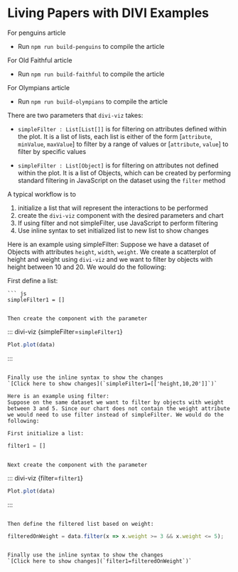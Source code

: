 # Living Papers with DIVI Examples

For penguins article
 - Run `npm run build-penguins` to compile the article

For Old Faithful article
 - Run `npm run build-faithful` to compile the article

For Olympians article
 - Run `npm run build-olympians` to compile the article

There are two parameters that `divi-viz` takes:
- `simpleFilter : List[List[]]` is for filtering on attributes defined within the plot. It is a list of lists, each list is either of the form [`attribute`, `minValue`, `maxValue`] to filter by a range of values or [`attribute`, `value`] to filter by specific values

- `simpleFilter : List[Object]` is for filtering on attributes not defined within the plot. It is a list of Objects, which can be created by performing standard filtering in JavaScript on the dataset using the `filter` method

A typical workflow is to
1. initialize a list that will represent the interactions to be performed
2. create the `divi-viz` component with the desired parameters and chart
3. If using filter and not simpleFilter, use JavaScript to perform filtering
3. Use inline syntax to set initialized list to new list to show changes

Here is an example using simpleFilter:
Suppose we have a dataset of Objects with attributes `height`, `width`, `weight`. We create a scatterplot of height and weight using `divi-viz` and we want to filter by objects with height between 10 and 20. We would do the following:

First define a list:
```
``` js 
simpleFilter1 = []
```
```

Then create the component with the parameter
```
::: divi-viz {simpleFilter=`simpleFilter1`}
``` js
Plot.plot(data)
```
:::
```

Finally use the inline syntax to show the changes
`[Click here to show changes](`simpleFilter1=[['height,10,20']]`)`

Here is an example using filter:
Suppose on the same dataset we want to filter by objects with weight between 3 and 5. Since our chart does not contain the weight attribute we would need to use filter instead of simpleFilter. We would do the following:

First initialize a list:
```
``` js 
filter1 = []
```
```

Next create the component with the parameter
```
::: divi-viz {filter=`filter1`}
``` js
Plot.plot(data)
```
:::
```

Then define the filtered list based on weight:
```
``` js 
filteredOnWeight = data.filter(x => x.weight >= 3 && x.weight <= 5);
```
```

Finally use the inline syntax to show the changes
`[Click here to show changes](`filter1=filteredOnWeight`)`